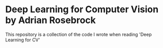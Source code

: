 # Deep Learning for Computer Vision by Adrian Rosebrock

This repository is a collection of the code I wrote when reading 
'Deep Learning for CV'




